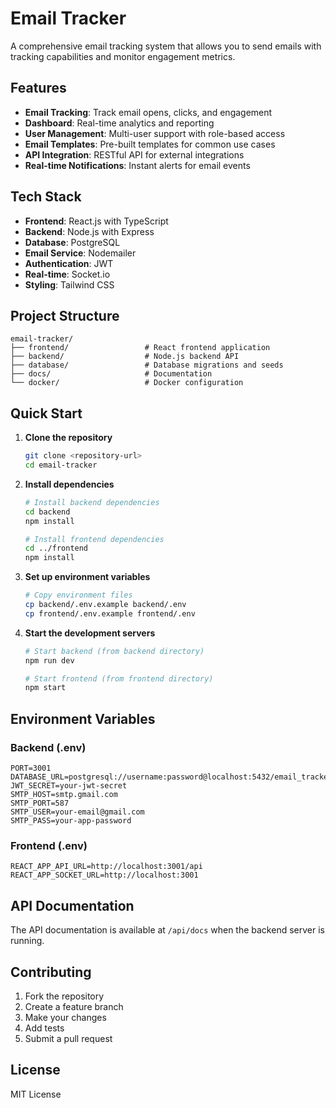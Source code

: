 # Email Tracker

A comprehensive email tracking system that allows you to send emails with tracking capabilities and monitor engagement metrics.

## Features

- **Email Tracking**: Track email opens, clicks, and engagement
- **Dashboard**: Real-time analytics and reporting
- **User Management**: Multi-user support with role-based access
- **Email Templates**: Pre-built templates for common use cases
- **API Integration**: RESTful API for external integrations
- **Real-time Notifications**: Instant alerts for email events

## Tech Stack

- **Frontend**: React.js with TypeScript
- **Backend**: Node.js with Express
- **Database**: PostgreSQL
- **Email Service**: Nodemailer
- **Authentication**: JWT
- **Real-time**: Socket.io
- **Styling**: Tailwind CSS

## Project Structure

```
email-tracker/
├── frontend/                 # React frontend application
├── backend/                  # Node.js backend API
├── database/                 # Database migrations and seeds
├── docs/                     # Documentation
└── docker/                   # Docker configuration
```

## Quick Start

1. **Clone the repository**
   ```bash
   git clone <repository-url>
   cd email-tracker
   ```

2. **Install dependencies**
   ```bash
   # Install backend dependencies
   cd backend
   npm install
   
   # Install frontend dependencies
   cd ../frontend
   npm install
   ```

3. **Set up environment variables**
   ```bash
   # Copy environment files
   cp backend/.env.example backend/.env
   cp frontend/.env.example frontend/.env
   ```

4. **Start the development servers**
   ```bash
   # Start backend (from backend directory)
   npm run dev
   
   # Start frontend (from frontend directory)
   npm start
   ```

## Environment Variables

### Backend (.env)
```
PORT=3001
DATABASE_URL=postgresql://username:password@localhost:5432/email_tracker
JWT_SECRET=your-jwt-secret
SMTP_HOST=smtp.gmail.com
SMTP_PORT=587
SMTP_USER=your-email@gmail.com
SMTP_PASS=your-app-password
```

### Frontend (.env)
```
REACT_APP_API_URL=http://localhost:3001/api
REACT_APP_SOCKET_URL=http://localhost:3001
```

## API Documentation

The API documentation is available at `/api/docs` when the backend server is running.

## Contributing

1. Fork the repository
2. Create a feature branch
3. Make your changes
4. Add tests
5. Submit a pull request

## License

MIT License 

